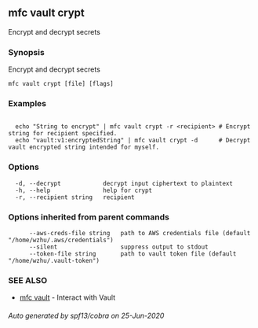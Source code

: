 ## mfc vault crypt

Encrypt and decrypt secrets

### Synopsis

Encrypt and decrypt secrets

```
mfc vault crypt [file] [flags]
```

### Examples

```

  echo "String to encrypt" | mfc vault crypt -r <recipient> # Encrypt string for recipient specified.
  echo "vault:v1:encryptedString" | mfc vault crypt -d      # Decrypt vault encrypted string intended for myself.
```

### Options

```
  -d, --decrypt            decrypt input ciphertext to plaintext
  -h, --help               help for crypt
  -r, --recipient string   recipient
```

### Options inherited from parent commands

```
      --aws-creds-file string   path to AWS credentials file (default "/home/wzhu/.aws/credentials")
      --silent                  suppress output to stdout
      --token-file string       path to vault token file (default "/home/wzhu/.vault-token")
```

### SEE ALSO

* [mfc vault](mfc_vault.md)	 - Interact with Vault

###### Auto generated by spf13/cobra on 25-Jun-2020
